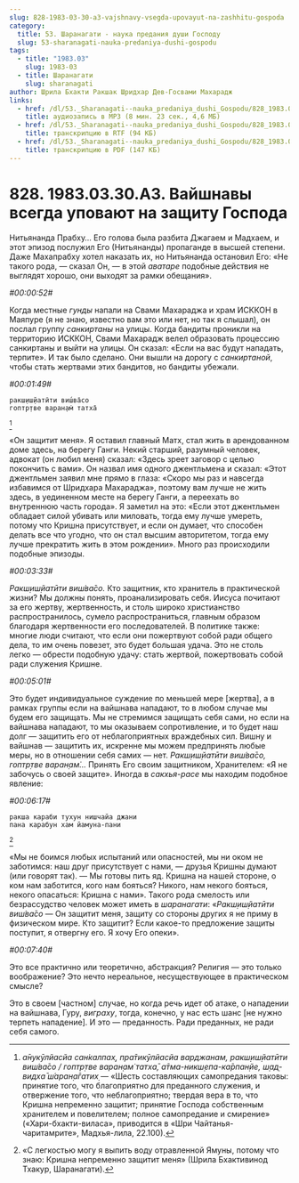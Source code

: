 ```yaml
---
slug: 828-1983-03-30-a3-vajshnavy-vsegda-upovayut-na-zashhitu-gospoda
category:
  title: 53. Шаранагати - наука предания души Господу
  slug: 53-sharanagati-nauka-predaniya-dushi-gospodu
tags:
  - title: "1983.03"
    slug: 1983-03
  - title: Шаранагати
    slug: sharanagati
author: Шрила Бхакти Ракшак Шридхар Дев-Госвами Махарадж
links:
  - href: /dl/53._Sharanagati--nauka_predaniya_dushi_Gospodu/828_1983.03.30.A3_SridharMj_Vajshnavy_vsegda_upovajut_na_zashhitu_Gospoda.mp3
    title: аудиозапись в MP3 (8 мин. 23 сек., 4,6 МБ)
  - href: /dl/53._Sharanagati--nauka_predaniya_dushi_Gospodu/828_1983.03.30.A3_SridharMj_Vajshnavy_vsegda_upovajut_na_zashhitu_Gospoda.rtf
    title: транскрипцию в RTF (94 КБ)
  - href: /dl/53._Sharanagati--nauka_predaniya_dushi_Gospodu/828_1983.03.30.A3_SridharMj_Vajshnavy_vsegda_upovajut_na_zashhitu_Gospoda.pdf
    title: транскрипцию в PDF (147 КБ)
---
```


# 828. 1983.03.30.A3. Вайшнавы всегда уповают на защиту Господа

Нитьянанда Прабху… Его голова была разбита Джагаем и Мадхаем, и этот эпизод послужил Его (Нитьянанды) пропаганде в высшей степени. Даже Махапрабху хотел наказать их, но Нитьянанда остановил Его: «Не такого рода, — сказал Он, — в этой *аватаре* подобные действия не выглядят хорошо, они выходят за рамки обещания».

*#00:00:52#*

Когда местные *гунды* напали на Свами Махараджа и храм ИСККОН в Маяпуре (я не знаю, известно вам это или нет, но так я слышал), он послал группу *санкиртаны* на улицы. Когда бандиты проникли на территорию ИСККОН, Свами Махарадж велел образовать процессию санкиртаны и выйти на улицы. Он сказал: «Если на вас будут нападать, терпите». И так было сделано. Они вышли на дорогу с *санкиртаной*, чтобы стать жертвами этих бандитов, но бандиты убежали.

*#00:01:49#*

    ракш̣иш̣йатӣти виш́ва̄со
    гоптр̣тве варан̣ам̇ татха̄
[^_ftn1]

«Он защитит меня». Я оставил главный Матх, стал жить в арендованном доме здесь, на берегу Ганги. Некий старший, разумный человек, адвокат (он любил меня) сказал: «Здесь зреет заговор с целью покончить с вами». Он назвал имя одного джентльмена и сказал: «Этот джентльмен заявил мне прямо в глаза: «Скоро мы раз и навсегда избавимся от Шридхара Махараджа», поэтому вам лучше не жить здесь, в уединенном месте на берегу Ганги, а переехать во внутреннюю часть города». Я заметил на это: «Если этот джентльмен обладает силой убивать или миловать, тогда ему лучше умереть, потому что Кришна присутствует, и если он думает, что способен делать все что угодно, что он стал высшим авторитетом, тогда ему лучше прекратить жить в этом рождении». Много раз происходили подобные эпизоды.

*#00:03:33#*

*Ракш̣иш̣йатӣти виш́ва̄со.* Кто защитник, кто хранитель в практической жизни? Мы должны понять, проанализировать себя. Иисуса почитают за его жертву, жертвенность, и столь широко христианство распространилось, сумело распространиться, главным образом благодаря жертвенности его последователей. В политике также: многие люди считают, что если они пожертвуют собой ради общего дела, то им очень повезет, это будет большая удача. Это не столь легко — обрести подобную удачу: стать жертвой, пожертвовать собой ради служения Кришне.

*#00:05:01#*

Это будет индивидуальное суждение по меньшей мере [жертва], а в рамках группы если на вайшнава нападают, то в любом случае мы будем его защищать. Мы не стремимся защищать себя сами, но если на вайшнава нападают, то мы оказываем сопротивление, и то будет наш долг — защитить его от неблагоприятных враждебных сил. Вишну и вайшнав — защитить их, искренне мы можем предпринять любые меры, но в отношении себя самих — нет. *Ракш̣иш̣йатӣти виш́ва̄со, гоптр̣тве варан̣ам̇…* Принять Его своим защитником, Хранителем: «Я не забочусь о своей защите». Иногда в *сакхья-расе* мы находим подобное явление:

*#00:06:17#*

    ракша караби тухун нишчайа джани
    пана карабун хам йамуна-пани
[^_ftn2]

«Мы не боимся любых испытаний или опасностей, мы ни оком не заботимся: наш друг присутствует с нами, — друзья Кришны думают (или говорят так). — Мы готовы пить яд. Кришна на нашей стороне, о ком нам заботится, кого нам бояться? Никого, нам некого бояться, некого опасаться: Кришна с нами». Такого рода смелость или безрассудство человек может иметь в *шаранагати*: «*Ракш̣иш̣йатӣти виш́ва̄со* — Он защитит меня, защиту со стороны других я не приму в физическом мире. Кто защитит? Если какое-то предложение защиты поступит, я отвергну его. Я хочу Его опеки».

*#00:07:40#*

Это все практично или теоретично, абстракция? Религия — это только воображение? Это нечто нереальное, несуществующее в практическом смысле?

Это в своем [частном] случае, но когда речь идет об атаке, о нападении на вайшнава, Гуру, *виграху*, тогда, конечно, у нас есть шанс [не нужно терпеть нападение]. И это — преданность. Ради преданных, не ради себя самого.



[^_ftn1]: *а̄нукӯлйасйа сан̇калпах̣, пра̄тикӯлйасйа варджанам, ракш̣иш̣йатӣти виш́ва̄со / гоптр̣тве варан̣ам̇ татха̄, а̄тма-никш̣епа-ка̄рпан̣йе, ш̣ад̣-видха̄ ш́аран̣а̄гатих̣* — «Шесть составляющих самопредания таковы: принятие того, что благоприятно для преданного служения, и отвержение того, что неблагоприятно; твердая вера в то, что Кришна непременно защитит; принятие Господа собственным хранителем и повелителем; полное самопредание и смирение» («Хари-бхакти-виласа», приводится в «Шри Чайтанья-чаритамрите», Мадхья-лила, 22.100).

[^_ftn2]: «С легкостью могу я выпить воду отравленной Ямуны, потому что знаю: Кришна непременно защитит меня» (Шрила Бхактивинод Тхакур, Шаранагати).


